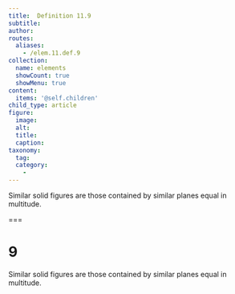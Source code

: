 ```yaml
---
title:  Definition 11.9
subtitle: 
author:
routes:
  aliases:
    - /elem.11.def.9
collection:
  name: elements
  showCount: true
  showMenu: true
content:
  items: '@self.children'
child_type: article
figure:
  image:
  alt:
  title:
  caption:
taxonomy:
  tag:
  category:
    - 
---
```


<p><hi rend="bold">Similar solid figures</hi> are those contained by similar planes equal in multitude.</p>

===

<h1>9</h1>
<p><span class="bold">Similar solid figures</span> are those contained by similar planes equal in multitude.</p>
